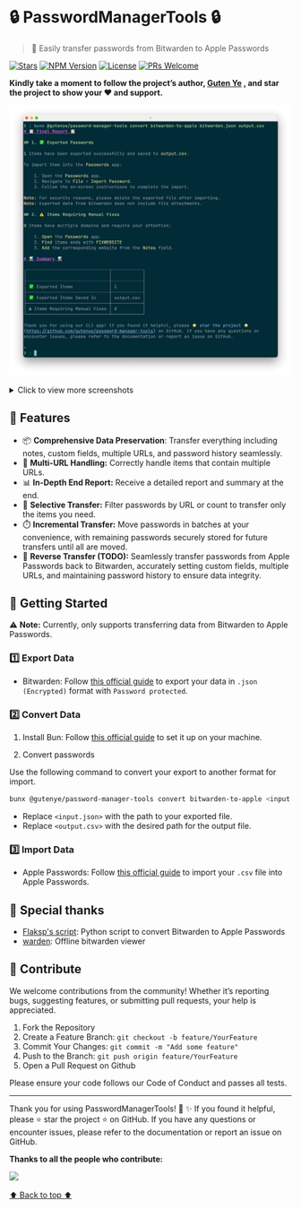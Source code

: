 # 🔒 PasswordManagerTools 🔒


> 🚀 Easily transfer passwords from Bitwarden to Apple Passwords

[![Stars](https://img.shields.io/github/stars/gutenye/password-manager-tools?style=social)](https://github.com/gutenye/password-manager-tools) [![NPM Version](https://img.shields.io/npm/v/@gutenye/password-manager-tools)](https://www.npmjs.com/package/@gutenye/password-manager-tools) [![License](https://img.shields.io/github/license/gutenye/password-manager-tools?color=blue)](https://github.com/gutenye/password-manager-tools/blob/main/LICENSE) [![PRs Welcome](https://img.shields.io/badge/PRs-welcome-blue)](https://github.com/gutenye/password-manager-tools#-contributing)

**Kindly take a moment to follow the project’s author, [Guten Ye](https://github.com/gutenye) , and star the project to show your ❤️ and support.**

![Terminal](./assets/Terminal.png)

<details>
<summary>Click to view more screenshots</summary>

![BitwardenToApplePasswords](./assets/BitwardenToApplePasswords.png)

</details>

## 🌟 Features

- 📦 **Comprehensive Data Preservation**: Transfer everything including notes, custom fields, multiple URLs, and password history seamlessly.
- 🔗 **Multi-URL Handling:** Correctly handle items that contain multiple URLs.
- 📊 **In-Depth End Report:** Receive a detailed report and summary at the end.
- 🎯 **Selective Transfer:** Filter passwords by URL or count to transfer only the items you need.
- ⏱️ **Incremental Transfer:** Move passwords in batches at your convenience, with remaining passwords securely stored for future transfers until all are moved.
- 🔄 **Reverse Transfer (TODO):** Seamlessly transfer passwords from Apple Passwords back to Bitwarden, accurately setting custom fields, multiple URLs, and maintaining password history to ensure data integrity.


## 🚀 Getting Started

⚠ **Note:** Currently, only supports transferring data from Bitwarden to Apple Passwords.

### 1️⃣ Export Data

- Bitwarden: Follow [this official guide](https://bitwarden.com/help/export-your-data) to export your data in `.json (Encrypted)` format with `Password protected`.

### 2️⃣ Convert Data

1. Install Bun: Follow [this official guide](https://bun.sh/docs/installation) to set it up on your machine.

2. Convert passwords

Use the following command to convert your export to another format for import.

```sh
bunx @gutenye/password-manager-tools convert bitwarden-to-apple <input.json> <output.csv>
```

- Replace `<input.json>` with the path to your exported file.
- Replace `<output.csv>` with the desired path for the output file.

### 3️⃣ Import Data

- Apple Passwords: Follow [this official guide](https://support.apple.com/guide/passwords/import-mchl2f1a184c/1.0/mac) to import your `.csv` file into Apple Passwords.

## 🙏 Special thanks

- [Flaksp's script](https://gist.github.com/flaksp/6fe1042e12b6b6908c5193c0d6c124a7): Python script to convert Bitwarden to Apple Passwords
- [warden](https://github.com/thewh1teagle/warden): Offline bitwarden viewer

## 🤝 Contribute

We welcome contributions from the community! Whether it’s reporting bugs, suggesting features, or submitting pull requests, your help is appreciated.

1. Fork the Repository
2. Create a Feature Branch: `git checkout -b feature/YourFeature`
3. Commit Your Changes: `git commit -m "Add some feature"`
4. Push to the Branch: `git push origin feature/YourFeature`
5. Open a Pull Request on Github

Please ensure your code follows our Code of Conduct and passes all tests.

---

Thank you for using PasswordManagerTools! 🔐 ✨ If you found it helpful, please ⭐️ star the project ️️⭐ on GitHub. If you have any questions or encounter issues, please refer to the documentation or report an issue on GitHub.

**Thanks to all the people who contribute:**

[![](https://contrib.rocks/image?repo=gutenye/password-manager-tools)](https://github.com/gutenye/password-manager-tools/graphs/contributors)

[⬆ Back to top ⬆](#readme)